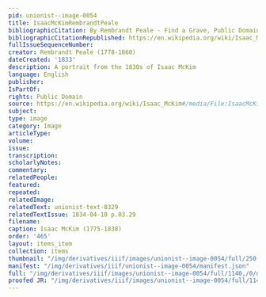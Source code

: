 ```yaml
---
pid: unionist--image-0054
title: IsaacMcKimRembrandtPeale
bibliographicCitation: By Rembrandt Peale - Find a Grave, Public Domain, https://commons.wikimedia.org/w/index.php?curid=23184516
bibliographicCitationRepublished: https://en.wikipedia.org/wiki/Isaac_McKim#/media/File:IsaacMcKim.jpg
fullIssueSequenceNumber: 
creator: Rembrandt Peale (1778-1860)
dateCreated: '1833'
description: A portrait from the 1830s of Isaac McKim
language: English
publisher: 
IsPartOf: 
rights: Public Domain
source: https://en.wikipedia.org/wiki/Isaac_McKim#/media/File:IsaacMcKim.jpg
subject: 
type: image
category: Image
articleType: 
volume: 
issue: 
transcription: 
scholarlyNotes: 
commentary: 
relatedPeople: 
featured: 
repeated: 
relatedImage: 
relatedText: unionist-text-0329
relatedTextIssue: 1834-04-10 p.03.29
filename: 
caption: Isaac McKim (1775-1838)
order: '465'
layout: items_item
collection: items
thumbnail: "/img/derivatives/iiif/images/unionist--image-0054/full/250,/0/default.jpg"
manifest: "/img/derivatives/iiif/unionist--image-0054/manifest.json"
full: "/img/derivatives/iiif/images/unionist--image-0054/full/1140,/0/default.jpg"
proofed JR: "/img/derivatives/iiif/images/unionist--image-0054/full/1140,/0/default.jpg"
---
```


